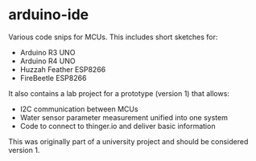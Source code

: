 # arduino-ide
 Various code snips for MCUs. This includes short sketches for:

 - Arduino R3 UNO
 - Arduino R4 UNO
 - Huzzah Feather ESP8266
 - FireBeetle ESP8266

 It also contains a lab project for a prototype (version 1) that allows:

 - I2C communication between MCUs
 - Water sensor parameter measurement unified into one system
 - Code to connect to thinger.io and deliver basic information

This was originally part of a university project and should be considered version 1.
